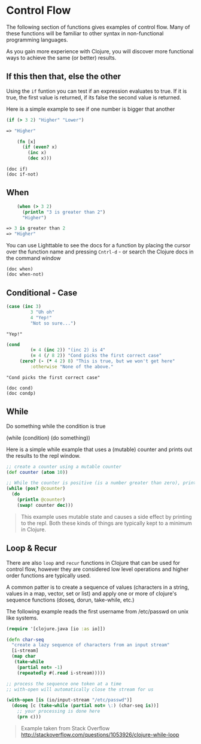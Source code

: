 # Control Flow 

The following section of functions gives examples of control flow.  Many of these functions will be familiar to other syntax in non-functional programming languages.

As you gain more experience with Clojure, you will discover more functional ways to achieve the same (or better) results.


## If this then that, else the other

  Using the `if` funtion you can test if an expression evaluates to true.  If it is true, the first value is returned, if its false the second value is returned.
  
  Here is a simple example to see if one number is bigger that another

```clojure
(if (> 3 2) "Higher" "Lower")

=> "Higher"
```

```clojure
    (fn [x]
      (if (even? x)
        (inc x)
        (dec x)))
```

```
(doc if)
(doc if-not)
```

## When 

```clojure
    (when (> 3 2)
      (println "3 is greater than 2")
      "Higher")

=> 3 is greater than 2
=> "Higher"
```
  You can use Lighttable to see the docs for a function by placing the cursor over the function name and pressing `Cntrl-d` - or search the Clojure docs in the command window 
```
(doc when)
(doc when-not)
```


## Conditional - Case 

```clojure
(case (inc 3)
         3 "Uh oh"
         4 "Yep!"
         "Not so sure...")
```
```
"Yep!"
```

```clojure
(cond
         (= 4 (inc 2)) "(inc 2) is 4"
         (= 4 (/ 8 2)) "Cond picks the first correct case"
	 (zero? (- (* 4 2) 8) "This is true, but we won't get here"
         :otherwise "None of the above."
```
```
"Cond picks the first correct case"
```

```
(doc cond)
(doc condp)
```

## While

Do something while the condition is true

(while (condition) 
  (do something))
  
Here is a simple while example that uses a (mutable) counter and prints out the results to the repl window.

```clojure
;; create a counter using a mutable counter
(def counter (atom 10))

;; While the counter is positive (is a number greater than zero), print out the current value of the counter.
(while (pos? @counter)
  (do
    (println @counter)
    (swap! counter dec)))
```

> This example uses mutable state and causes a side effect by printing to the repl.  Both these kinds of things are typically kept to a minimum in Clojure.


## Loop & Recur 

There are also `loop` and `recur` functions in Clojure that can be used for control flow, however they are considered low level operations and higher order functions are typically used.

A common patter is to create a sequence of values (characters in a string, values in a map, vector, set or list) and apply one or more of clojure's sequence functions (doseq, dorun, take-while, etc.)

The following example reads the first username from /etc/passwd on unix like systems.

```clojure
(require '[clojure.java [io :as io]])

(defn char-seq
  "create a lazy sequence of characters from an input stream"
  [i-stream]
  (map char 
   (take-while
    (partial not= -1)
    (repeatedly #(.read i-stream)))))

;; process the sequence one token at a time
;; with-open will automatically close the stream for us 

(with-open [is (io/input-stream "/etc/passwd")]
  (doseq [c (take-while (partial not= \:) (char-seq is))]
    ;; your processing is done here
    (prn c)))

```

> Example taken from Stack Overflow http://stackoverflow.com/questions/1053926/clojure-while-loop
